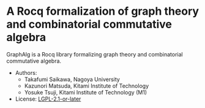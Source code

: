 # A Rocq formalization of graph theory and combinatorial commutative algebra

GraphAlg is a Rocq library formalizing graph theory and combinatorial commutative algebra.

- Authors:
  - Takafumi Saikawa, Nagoya University 
  - Kazunori Matsuda, Kitami Institute of Technology
  - Yosuke Tsuji, Kitami Institute of Technology (M1)
- License: [LGPL-2.1-or-later](LICENSE)
